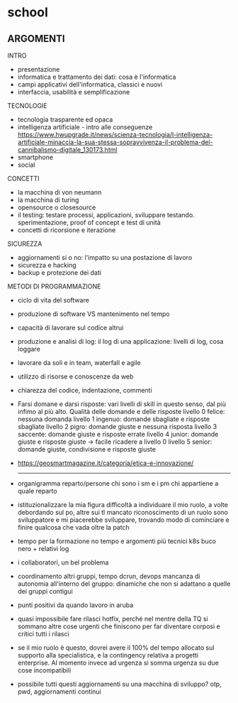 # school

ARGOMENTI
--------

INTRO
- presentazione
- informatica e trattamento dei dati: cosa è l'informatica	
- campi applicativi dell'informatica, classici e nuovi
- interfaccia, usabilità e semplificazione

TECNOLOGIE
- tecnologia trasparente ed opaca
- intelligenza artificiale - intro alle conseguenze https://www.hwupgrade.it/news/scienza-tecnologia/l-intelligenza-artificiale-minaccia-la-sua-stessa-sopravvivenza-il-problema-del-cannibalismo-digitale_130173.html
- smartphone 
- social 

CONCETTI
- la macchina di von neumann
- la macchina di turing
- opensource o closesource
- il testing: testare processi, applicazioni, sviluppare testando. sperimentazione, proof of concept e test di unità
- concetti di ricorsione e iterazione

SICUREZZA
- aggiornamenti si o no: l'impatto su una postazione di lavoro
- sicurezza e hacking
- backup e protezione dei dati

METODI DI PROGRAMMAZIONE
- ciclo di vita del software
- produzione di software VS mantenimento nel tempo
- capacità di lavorare sul codice altrui
- produzione e analisi di log: il log di una applicazione: livelli di log, cosa loggare
- lavorare da soli e in team, waterfall e agile
- utilizzo di risorse e conoscenze da web
- chiarezza del codice, indentazione, commenti 
- Farsi domane e darsi risposte: vari livelli di skill in questo senso, dal più infimo al più alto. Qualità delle domande e delle risposte
	livello 0 felice: nessuna domanda 
	livello 1 ingenuo: domande sbagliate e risposte sbagliate
	livello 2 pigro: domande giuste e nessuna risposta
	livello 3 saccente: domande giuste e risposte errate
	livello 4 junior: domande giuste e risposte giuste -> facile ricadere a livello 0
	livello 5 senior: domande giuste, condivisione e risposte giuste

- https://geosmartmagazine.it/categoria/etica-e-innovazione/


	---------
	

- organigramma reparto/persone
		chi sono i sm e i pm
		chi appartiene a quale reparto
- istituzionalizzare la mia figura
		difficoltà a individuare il mio ruolo, a volte debordando sul po, altre sui tl
		mancato riconoscimento di un ruolo
		sono sviluppatore e mi piacerebbe sviluppare, trovando modo di cominciare e finire qualcosa che vada oltre la patch
- tempo per la formazione
		no tempo e argomenti più tecnici
		k8s buco nero + relativi log
- i collaboratori, un bel problema
- coordinamento altri gruppi, tempo 
		dcrun, devops
		mancanza di autonomia all'interno del gruppo: dinamiche che non si adattano a quelle dei gruppi contigui
- punti positivi da quando lavoro in aruba
- quasi impossibile fare rilasci hotfix, perché nel mentre della TQ si sommano altre cose urgenti che finiscono per far diventare corposi e critici tutti i rilasci
- se il mio ruolo è questo, dovrei avere il 100% del tempo allocato sul supporto alla specialistica, e la contingency relativa a progetti enterprise. Al momento invece ad urgenza si somma urgenza su due cose incompatibili
- possibile tutti questi aggiornamenti su una macchina di sviluppo?
		otp, pwd, aggiornamenti continui
